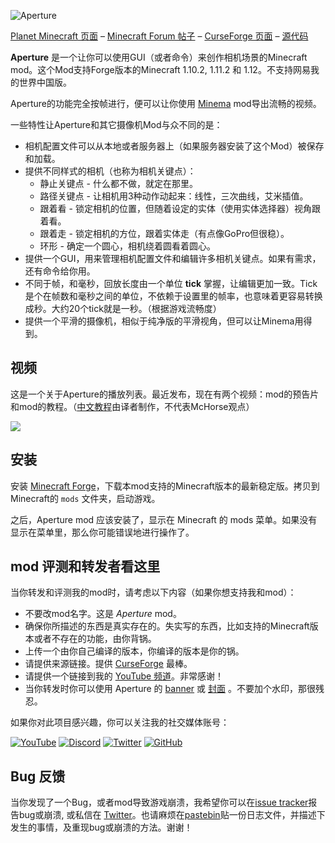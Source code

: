![Aperture](https://i.imgur.com/Wras78u.png)

[Planet Minecraft 页面](https://www.planetminecraft.com/mod/aperture-3978432/) – [Minecraft Forum 帖子](http://www.minecraftforum.net/forums/mapping-and-modding/minecraft-mods/2837982-aperture-an-advanced-camera-mod) – [CurseForge 页面](https://minecraft.curseforge.com/projects/aperture) – [源代码](https://github.com/mchorse/aperture)

**Aperture** 是一个让你可以使用GUI（或者命令）来创作相机场景的Minecraft mod。这个Mod支持Forge版本的Minecraft 1.10.2, 1.11.2 和 1.12。不支持网易我的世界中国版。

Aperture的功能完全按帧进行，便可以让你使用 [Minema](http://www.minecraftforum.net/forums/mapping-and-modding/minecraft-mods/2790594-minema-unofficial-the-smooth-movie-recorder) mod导出流畅的视频。

一些特性让Aperture和其它摄像机Mod与众不同的是：

* 相机配置文件可以从本地或者服务器上（如果服务器安装了这个Mod）被保存和加载。
* 提供不同样式的相机（也称为相机关键点）：
    * 静止关键点 - 什么都不做，就定在那里。
    * 路径关键点 - 让相机用3种动作动起来：线性，三次曲线，艾米插值。
    * 跟着看 - 锁定相机的位置，但随着设定的实体（使用实体选择器）视角跟着看。
    * 跟着走 - 锁定相机的方位，跟着实体走（有点像GoPro但很稳）。
    * 环形 - 确定一个圆心，相机绕着圆看着圆心。
* 提供一个GUI，用来管理相机配置文件和编辑许多相机关键点。如果有需求，还有命令给你用。
* 不同于帧，和毫秒，回放长度由一个单位 **tick** 掌握，让编辑更加一致。Tick是个在帧数和毫秒之间的单位，不依赖于设置里的帧率，也意味着更容易转换成秒。大约20个tick就是一秒。（根据游戏流畅度）
* 提供一个平滑的摄像机，相似于纯净版的平滑视角，但可以让Minema用得到。

## 视频

这是一个关于Aperture的播放列表。最近发布，现在有两个视频：mod的预告片和mod的教程。（[中文教程](https://space.bilibili.com/5671320#!/favlist?fid=65456137&fname=Blockbuster%20%E6%95%99%E7%A8%8B)由译者制作，不代表McHorse观点）

<a href="https://youtu.be/y7-WsAq6Vlg?list=PL6UPd2Tj65nFLGMBqKaeKOPNp2HOO86Uw"><img src="https://img.youtube.com/vi/y7-WsAq6Vlg/0.jpg"></a>

## 安装

安装 [Minecraft Forge](http://files.minecraftforge.net/)，下载本mod支持的Minecraft版本的最新稳定版。拷贝到Minecraft的 `mods` 文件夹，启动游戏。

之后，Aperture mod 应该安装了，显示在 Minecraft 的 mods 菜单。如果没有显示在菜单里，那么你可能错误地进行操作了。

## mod 评测和转发者看这里

当你转发和评测我的mod时，请考虑以下内容（如果你想支持我和mod）：

* 不要改mod名字。这是 *Aperture* mod。
* 确保你所描述的东西是真实存在的。失实写的东西，比如支持的Minecraft版本或者不存在的功能，由你背锅。
* 上传一个由你自己编译的版本，你编译的版本是你的锅。
* 请提供来源链接。提供 [CurseForge](https://minecraft.curseforge.com/projects/aperture) 最棒。
* 请提供一个链接到我的 [YouTube 频道](https://www.youtube.com/channel/UCWVDjAcecHHa8UrEWMRGI8w)。非常感谢！
* 当你转发时你可以使用 Aperture 的 [banner](https://i.imgur.com/Wras78u.png) 或 [封面](https://i.imgur.com/rckGnn4.png)  。不要加个水印，那很残忍。

如果你对此项目感兴趣，你可以关注我的社交媒体账号：

[![YouTube](http://i.imgur.com/yA4qam9.png)](https://www.youtube.com/channel/UCWVDjAcecHHa8UrEWMRGI8w) [![Discord](http://i.imgur.com/gI6JEpJ.png)](https://discord.gg/qfxrqUF) [![Twitter](http://i.imgur.com/6b8vHcX.png)](https://twitter.com/McHorsy) [![GitHub](http://i.imgur.com/DmTn1f1.png)](https://github.com/mchorse)  

## Bug 反馈

当你发现了一个Bug，或者mod导致游戏崩溃，我希望你可以在[issue tracker](https://github.com/mchorse/aperture/issues/)报告bug或崩溃, 或私信在 [Twitter](https://twitter.com/McHorsy)。也请麻烦在[pastebin](http://pastebin.com)贴一份日志文件，并描述下发生的事情，及重现bug或崩溃的方法。谢谢！
